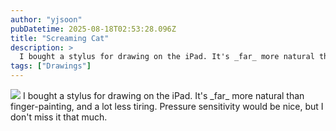 ```yaml
---
author: "yjsoon"
pubDatetime: 2025-08-18T02:53:28.096Z
title: "Screaming Cat"
description: >
  I bought a stylus for drawing on the iPad. It's _far_ more natural than finger-painting, and a lot less tiring. Pressure sensitivity would be nice, bu...
tags: ["Drawings"]
---
```






[![](http://farm6.static.flickr.com/5260/5573692137_cf60f447c6.jpg)](http://www.flickr.com/photos/yjsoon/5573692137/ "photo sharing") I bought a stylus for drawing on the iPad. It's \_far\_ more natural than finger-painting, and a lot less tiring. Pressure sensitivity would be nice, but I don't miss it that much.